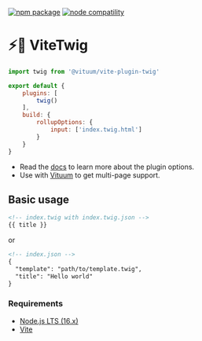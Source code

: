 <a href="https://npmjs.com/package/@vituum/vite-plugin-twig"><img src="https://img.shields.io/npm/v/@vituum/vite-plugin-twig.svg" alt="npm package"></a>
<a href="https://nodejs.org/en/about/releases/"><img src="https://img.shields.io/node/v/@vituum/vite-plugin-twig.svg" alt="node compatility"></a>

# ⚡️🌱 ViteTwig

```js
import twig from '@vituum/vite-plugin-twig'

export default {
    plugins: [
        twig()
    ],
    build: {
        rollupOptions: {
            input: ['index.twig.html']
        }
    }
}
```

* Read the [docs](https://vituum.dev/plugins/twig.html) to learn more about the plugin options.
* Use with [Vituum](https://vituum.dev) to get multi-page support.

## Basic usage

```html
<!-- index.twig with index.twig.json -->
{{ title }}
```
or
```html
<!-- index.json -->
{
  "template": "path/to/template.twig",
  "title": "Hello world"
}
```

### Requirements

- [Node.js LTS (16.x)](https://nodejs.org/en/download/)
- [Vite](https://vitejs.dev/)
